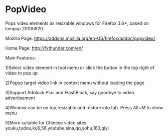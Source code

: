 PopVideo
========

Pops video elements as resizable windows for Firefox 3.6+, based on lmnpop 20100820.

Mozilla Page: https://addons.mozilla.org/en-US/firefox/addon/popvideo/

Home Page: http://fxthunder.com/en/

Main Features:

1)Select video element in tool menu or click the button in the top right of video to pop up

2)Popup target video link in context menu without loading the page

3)Support Adblock Plus and FlashBlock, say goodbye to video advertisement

4)Window can be on top,resizable and restore into tab. Press Alt+M to show menu

5)More suitable for Chinese video sites: youku,tudou,ku6,56,youtube,sina,qq,sohu,163,qiyi 
